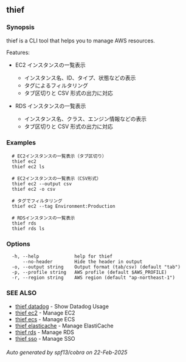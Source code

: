 ## thief

### Synopsis

thief is a CLI tool that helps you to manage AWS resources.

Features:

- EC2 インスタンスの一覧表示

  - インスタンス名、ID、タイプ、状態などの表示
  - タグによるフィルタリング
  - タブ区切りと CSV 形式の出力に対応

- RDS インスタンスの一覧表示
  - インスタンス名、クラス、エンジン情報などの表示
  - タブ区切りと CSV 形式の出力に対応

### Examples

```
  # EC2インスタンスの一覧表示（タブ区切り）
  thief ec2
  thief ec2 ls

  # EC2インスタンスの一覧表示（CSV形式）
  thief ec2 --output csv
  thief ec2 -o csv

  # タグでフィルタリング
  thief ec2 --tag Environment:Production

  # RDSインスタンスの一覧表示
  thief rds
  thief rds ls
```

### Options

```
  -h, --help             help for thief
      --no-header        Hide the header in output
  -o, --output string    Output format (tab/csv) (default "tab")
  -p, --profile string   AWS profile (default $AWS_PROFILE)
  -r, --region string    AWS region (default "ap-northeast-1")
```

### SEE ALSO

- [thief datadog](thief_datadog.md) - Show Datadog Usage
- [thief ec2](thief_ec2.md) - Manage EC2
- [thief ecs](thief_ecs.md) - Manage ECS
- [thief elasticache](thief_elasticache.md) - Manage ElastiCache
- [thief rds](thief_rds.md) - Manage RDS
- [thief sso](thief_sso.md) - Manage SSO

###### Auto generated by spf13/cobra on 22-Feb-2025
